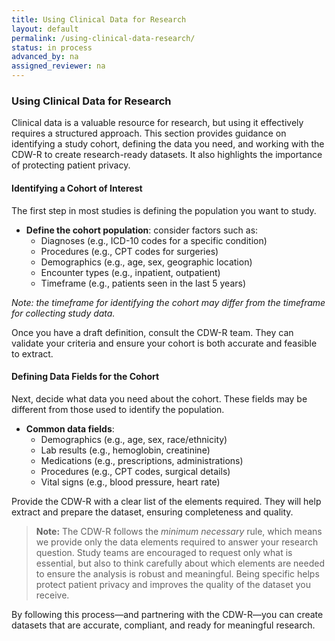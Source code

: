 ```yaml
---
title: Using Clinical Data for Research
layout: default
permalink: /using-clinical-data-research/
status: in process
advanced_by: na
assigned_reviewer: na
---
```


### Using Clinical Data for Research

Clinical data is a valuable resource for research, but using it effectively requires a structured approach. This section provides guidance on identifying a study cohort, defining the data you need, and working with the CDW-R to create research-ready datasets. It also highlights the importance of protecting patient privacy.


#### Identifying a Cohort of Interest
The first step in most studies is defining the population you want to study.  

- **Define the cohort population**: consider factors such as:  
  - Diagnoses (e.g., ICD-10 codes for a specific condition)  
  - Procedures (e.g., CPT codes for surgeries)  
  - Demographics (e.g., age, sex, geographic location)  
  - Encounter types (e.g., inpatient, outpatient)  
  - Timeframe (e.g., patients seen in the last 5 years)  

*Note: the timeframe for identifying the cohort may differ from the timeframe for collecting study data.*  

Once you have a draft definition, consult the CDW-R team. They can validate your criteria and ensure your cohort is both accurate and feasible to extract.  

#### Defining Data Fields for the Cohort
Next, decide what data you need about the cohort. These fields may be different from those used to identify the population.  

- **Common data fields**:  
  - Demographics (e.g., age, sex, race/ethnicity)  
  - Lab results (e.g., hemoglobin, creatinine)  
  - Medications (e.g., prescriptions, administrations)  
  - Procedures (e.g., CPT codes, surgical details)  
  - Vital signs (e.g., blood pressure, heart rate)  

Provide the CDW-R with a clear list of the elements required. They will help extract and prepare the dataset, ensuring completeness and quality.  

> **Note:** The CDW-R follows the *minimum necessary* rule, which means we provide only the data elements required to answer your research question. Study teams are encouraged to request only what is essential, but also to think carefully about which elements are needed to ensure the analysis is robust and meaningful. Being specific helps protect patient privacy and improves the quality of the dataset you receive.


<!--## Protecting Patient Privacy

Maintaining confidentiality and regulatory compliance is critical. All research datasets go through de-identification or anonymization processes before delivery.  

- **De-identification**: removal of direct identifiers (e.g., name, MRN).  
- **Anonymization**: generalization or masking (e.g., date shifting, geographic aggregation).  

Work with the CDW-R to ensure the appropriate level of protection for your study.  

---

By following this process—and partnering with the CDW-R—you can create datasets that are accurate, compliant, and ready for meaningful research.  

<!-- #### 3. Preparing Datasets for Analysis
Once the CDW-R extracts your data, you may need to prepare it further for analysis. Common steps include:
- **Data Cleaning**:
  - Address missing or incomplete values.
  - Standardize formats for consistency.
- **Data Harmonization**:
  - Integrate data from multiple sources where necessary.
  - Resolve discrepancies in coding or categorization.
- **Dataset Structuring**:
  - Arrange the data in a format suitable for your analysis, such as wide or long formats.

#### 4. De-identification and Anonymization
Maintaining patient privacy and complying with regulations are critical responsibilities in clinical research. Collaborate with the CDW-R to ensure appropriate de-identification and anonymization measures are applied to your dataset.

- **De-identification**:
  - Remove direct identifiers, such as names or Social Security numbers.
  - Limit access to identifiable information to approved team members.
- **Anonymization**:
  - Generalize or aggregate data to prevent re-identification.
  - Apply date-shifting or geographic masking as needed.
  -->


By following this process—and partnering with the CDW-R—you can create datasets that are accurate, compliant, and ready for meaningful research.
